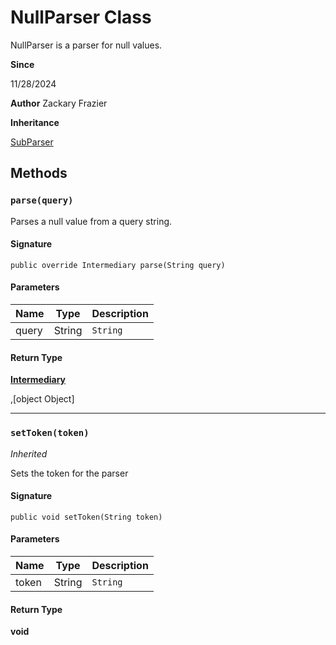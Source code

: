 # NullParser Class

NullParser is a parser for null values.

**Since** 

11/28/2024

**Author** Zackary Frazier

**Inheritance**

[SubParser](SubParser.md)

## Methods
### `parse(query)`

Parses a null value from a query string.

#### Signature
```apex
public override Intermediary parse(String query)
```

#### Parameters
| Name | Type | Description |
|------|------|-------------|
| query | String | `String` |

#### Return Type
**[Intermediary](Intermediary.md)**

,[object Object]

---

### `setToken(token)`

*Inherited*

Sets the token for the parser

#### Signature
```apex
public void setToken(String token)
```

#### Parameters
| Name | Type | Description |
|------|------|-------------|
| token | String | `String` |

#### Return Type
**void**